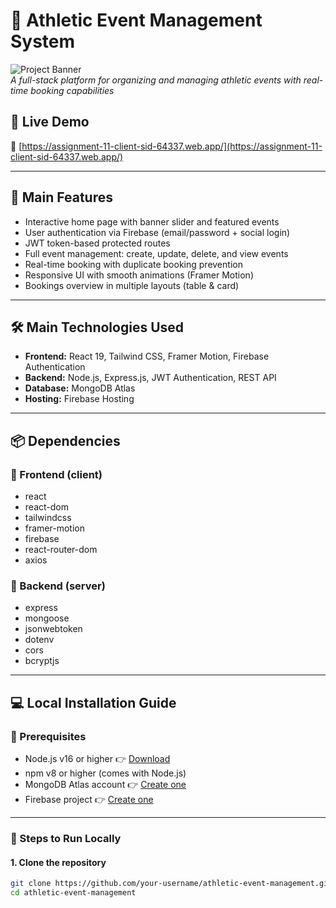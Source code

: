 # 🏅 Athletic Event Management System

![Project Banner](https://i.imgur.com/JqYXc3j.png)  
*A full-stack platform for organizing and managing athletic events with real-time booking capabilities*

## 🌟 Live Demo  
🔗 [https://assignment-11-client-sid-64337.web.app/](https://assignment-11-client-sid-64337.web.app/)

---

## 🚀 Main Features

- Interactive home page with banner slider and featured events  
- User authentication via Firebase (email/password + social login)  
- JWT token-based protected routes  
- Full event management: create, update, delete, and view events  
- Real-time booking with duplicate booking prevention  
- Responsive UI with smooth animations (Framer Motion)  
- Bookings overview in multiple layouts (table & card)

---

## 🛠 Main Technologies Used

- **Frontend:** React 19, Tailwind CSS, Framer Motion, Firebase Authentication  
- **Backend:** Node.js, Express.js, JWT Authentication, REST API  
- **Database:** MongoDB Atlas  
- **Hosting:** Firebase Hosting

---

## 📦 Dependencies

### 🔹 Frontend (client)
- react  
- react-dom  
- tailwindcss  
- framer-motion  
- firebase  
- react-router-dom  
- axios  

### 🔸 Backend (server)
- express  
- mongoose  
- jsonwebtoken  
- dotenv  
- cors  
- bcryptjs  

---

## 💻 Local Installation Guide

### 🔧 Prerequisites

- Node.js v16 or higher 👉 [Download](https://nodejs.org)  
- npm v8 or higher (comes with Node.js)  
- MongoDB Atlas account 👉 [Create one](https://www.mongodb.com/cloud/atlas)  
- Firebase project 👉 [Create one](https://console.firebase.google.com)

---

### 🧪 Steps to Run Locally

#### 1. Clone the repository

```bash
git clone https://github.com/your-username/athletic-event-management.git
cd athletic-event-management

